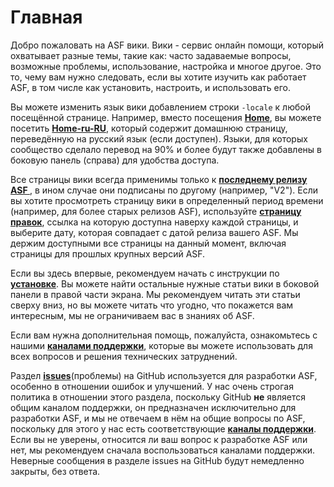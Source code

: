 # Главная

Добро пожаловать на ASF вики. Вики - сервис онлайн помощи, который охватывает разные темы, такие как: часто задаваемые вопросы, возможные проблемы, использование, настройка и многое другое. Это то, чему вам нужно следовать, если вы хотите изучить как работает ASF, в том числе как установить, настроить, и использовать его.

Вы можете изменить язык вики добавлением строки `-locale` к любой посещённой странице. Например, вместо посещения **[Home](https://github.com/JustArchiNET/ArchiSteamFarm/wiki/Home)**, вы можете посетить **[Home-ru-RU](https://github.com/JustArchiNET/ArchiSteamFarm/wiki/Home-ru-RU)**, который содержит домашнюю страницу, переведённую на русский язык (если доступен). Языки, для которых сообщество сделало перевод на 90% и более будут также добавлены в боковую панель (справа) для удобства доступа.

Все страницы вики всегда применимы только к **[последнему релизу ASF ](https://github.com/JustArchiNET/ArchiSteamFarm/releases)**, в ином случае они подписаны по другому (например, "V2"). Если вы хотите просмотреть страницу вики в определенный период времени (например, для более старых релизов ASF), используйте **[страницу правок](https://github.com/JustArchiNET/ArchiSteamFarm/wiki/_history)**, ссылка на которую доступна наверху каждой страницы, и выберите дату, которая совпадает с датой релиза вашего ASF. Мы держим доступными все страницы на данный момент, включая страницы для прошлых крупных версий ASF.

Если вы здесь впервые, рекомендуем начать с инструкции по **[установке](https://github.com/JustArchiNET/ArchiSteamFarm/wiki/Setting-up-ru-RU)**. Вы можете найти остальные нужные статьи вики в боковой панели в правой части экрана. Мы рекомендуем читать эти статьи сверху вниз, но вы можете читать что угодно, что покажется вам интересным, мы не ограничиваем вас в знаниях об ASF.

Если вам нужна дополнительная помощь, пожалуйста, ознакомьтесь с нашими **[каналами поддержки](https://github.com/JustArchiNET/ArchiSteamFarm/blob/master/SUPPORT.md)**, которые вы можете использовать для всех вопросов и решения технических затруднений.

Раздел **[issues](https://github.com/JustArchiNET/ArchiSteamFarm/issues)**(проблемы) на GitHub используется для разработки ASF, особенно в отношении ошибок и улучшений. У нас очень строгая политика в отношении этого раздела, поскольку GitHub **не** является общим каналом поддержки, он предназначен исключительно для разработки ASF, и мы не отвечаем в нём на общие вопросы по ASF, поскольку для этого у нас есть соответствующие **[каналы поддержки](https://github.com/JustArchiNET/ArchiSteamFarm/blob/master/SUPPORT.md)**. Если вы не уверены, относится ли ваш вопрос к разработке ASF или нет, мы рекомендуем сначала воспользоваться каналами поддержки. Неверные сообщения в разделе issues на GitHub будут немедленно закрыты, без ответа.